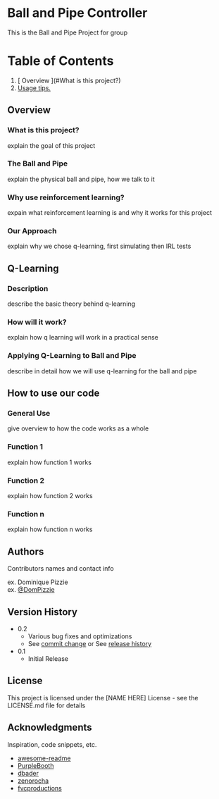 # Ball and Pipe Controller

This is the Ball and Pipe Project for group <names>

# Table of Contents
1. [ Overview ](#What is this project?)
2. [ Usage tips. ](#usage)

   
<a name="Overview"></a>
## Overview

<a name="What is this project?"></a>
### What is this project?

explain the goal of this project

<a name="The Ball and Pipe"></a>
### The Ball and Pipe

explain the physical ball and pipe, how we talk to it

<a name="Why use reinforcement learning?"></a>
### Why use reinforcement learning?

expain what reinforcement learning is and why it works for this project

<a name="Our Approach"></a>
### Our Approach

explain why we chose q-learning, first simulating then IRL tests

   
<a name="Q-Learning"></a>
## Q-Learning

<a name="Description"></a>
### Description

   describe the basic theory behind q-learning

<a name="How will it work?"></a>
### How will it work?
   
   explain how q learning will work in a practical sense
   
<a name="Applying Q-Learning to Ball and Pipe"></a>
### Applying Q-Learning to Ball and Pipe
   
   describe in detail how we will use q-learning for the ball and pipe

<a name="How to use our code"></a>
## How to use our code
   
<a name="General Use"></a>
### General Use
   
   give overview to how the code works as a whole
 
<a name="Function 1"></a>
### Function 1
   
   explain how function 1 works
  
<a name="Function 2"></a>
### Function 2
   
   explain how function 2 works
  
<a name="Function n"></a>
### Function n
   
   explain how function n works
   
   
   
   
   
## Authors

Contributors names and contact info

ex. Dominique Pizzie  
ex. [@DomPizzie](https://twitter.com/dompizzie)

## Version History

* 0.2
    * Various bug fixes and optimizations
    * See [commit change]() or See [release history]()
* 0.1
    * Initial Release

## License

This project is licensed under the [NAME HERE] License - see the LICENSE.md file for details

## Acknowledgments

Inspiration, code snippets, etc.
* [awesome-readme](https://github.com/matiassingers/awesome-readme)
* [PurpleBooth](https://gist.github.com/PurpleBooth/109311bb0361f32d87a2)
* [dbader](https://github.com/dbader/readme-template)
* [zenorocha](https://gist.github.com/zenorocha/4526327)
* [fvcproductions](https://gist.github.com/fvcproductions/1bfc2d4aecb01a834b46)
